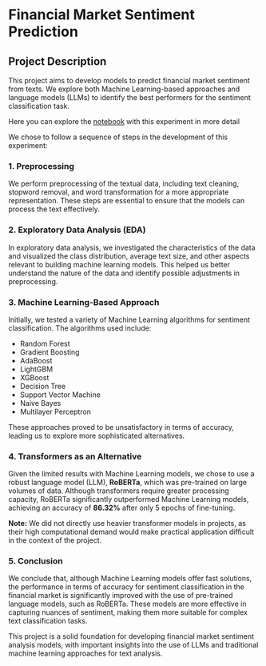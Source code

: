 # Financial Market Sentiment Prediction

## Project Description
This project aims to develop models to predict financial market sentiment from texts. We explore both Machine Learning-based approaches and language models (LLMs) to identify the best performers for the sentiment classification task.

Here you can explore the [notebook](https://github.com/erickmaiia/ml-financial-sentiment-analysis/blob/main/notebook.ipynb) with this experiment in more detail

We chose to follow a sequence of steps in the development of this experiment:

### 1. Preprocessing
We perform preprocessing of the textual data, including text cleaning, stopword removal, and word transformation for a more appropriate representation. These steps are essential to ensure that the models can process the text effectively.

### 2. Exploratory Data Analysis (EDA)
In exploratory data analysis, we investigated the characteristics of the data and visualized the class distribution, average text size, and other aspects relevant to building machine learning models. This helped us better understand the nature of the data and identify possible adjustments in preprocessing.

### 3. Machine Learning-Based Approach
Initially, we tested a variety of Machine Learning algorithms for sentiment classification. The algorithms used include:

- Random Forest
- Gradient Boosting
- AdaBoost
- LightGBM
- XGBoost
- Decision Tree
- Support Vector Machine
- Naive Bayes
- Multilayer Perceptron

These approaches proved to be unsatisfactory in terms of accuracy, leading us to explore more sophisticated alternatives.

### 4. Transformers as an Alternative
Given the limited results with Machine Learning models, we chose to use a robust language model (LLM), **RoBERTa**, which was pre-trained on large volumes of data. Although transformers require greater processing capacity, RoBERTa significantly outperformed Machine Learning models, achieving an accuracy of **86.32%** after only 5 epochs of fine-tuning.

**Note:** We did not directly use heavier transformer models in projects, as their high computational demand would make practical application difficult in the context of the project.

### 5. Conclusion
We conclude that, although Machine Learning models offer fast solutions, the performance in terms of accuracy for sentiment classification in the financial market is significantly improved with the use of pre-trained language models, such as RoBERTa. These models are more effective in capturing nuances of sentiment, making them more suitable for complex text classification tasks.

This project is a solid foundation for developing financial market sentiment analysis models, with important insights into the use of LLMs and traditional machine learning approaches for text analysis.
